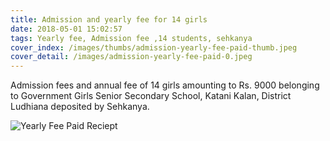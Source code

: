 ```yaml
---
title: Admission and yearly fee for 14 girls
date: 2018-05-01 15:02:57
tags: Yearly fee, Admission fee ,14 students, sehkanya
cover_index: /images/thumbs/admission-yearly-fee-paid-thumb.jpeg
cover_detail: /images/admission-yearly-fee-paid-0.jpeg
---
```


Admission fees and annual fee of 14 girls amounting to Rs. 9000 belonging to Government Girls Senior Secondary School,  Katani Kalan, District Ludhiana deposited by Sehkanya.

![Yearly Fee Paid Reciept](/images/admission-yearly-fee-paid-1.jpeg)
